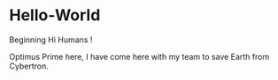 # Hello-World
Beginning
Hi Humans !

Optimus Prime here, I have come here with my team to save Earth from Cybertron.
